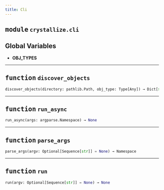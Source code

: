 ```yaml
---
title: Cli
---
```



## <kbd>module</kbd> `crystallize.cli`




**Global Variables**
---------------
- **OBJ_TYPES**

---

## <kbd>function</kbd> `discover_objects`

```python
discover_objects(directory: pathlib.Path, obj_type: Type[Any]) → Dict[str, Any]
```






---

## <kbd>function</kbd> `run_async`

```python
run_async(args: argparse.Namespace) → None
```






---

## <kbd>function</kbd> `parse_args`

```python
parse_args(argv: Optional[Sequence[str]] = None) → Namespace
```






---

## <kbd>function</kbd> `run`

```python
run(argv: Optional[Sequence[str]] = None) → None
```






